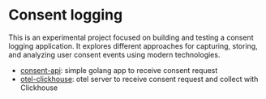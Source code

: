 # Consent logging
This is an experimental project focused on building and testing a consent logging application. It explores different approaches for capturing, storing, and analyzing user consent events using modern technologies.

- [consent-api](./consent-api/): simple golang app to receive consent request
- [otel-clickhouse](./otel-clickhouse/): otel server to receive consent request and collect with Clickhouse